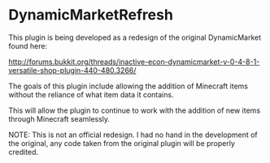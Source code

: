 DynamicMarketRefresh
====================

This plugin is being developed as a redesign of the original DynamicMarket found here: 

http://forums.bukkit.org/threads/inactive-econ-dynamicmarket-v-0-4-8-1-versatile-shop-plugin-440-480.3266/

The goals of this plugin include allowing the addition of Minecraft items without the reliance of what item data it contains.

This will allow the plugin to continue to work with the addition of new items through Minecraft seamlessly.

NOTE: This is not an official redesign. I had no hand in the development of the original, any code taken from the original plugin will be properly credited.
